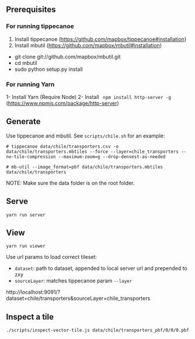 ## Prerequisites

### For running tippecanoe

1. Install tippecanoe (https://github.com/mapbox/tippecanoe#installation)
2. Install mbutil (https://github.com/mapbox/mbutil#installation)
  - git clone git://github.com/mapbox/mbutil.git
  - cd mbutil
  - sudo python setup.py install
  
### For running Yarn

1- Install Yarn (Require Node)
2- Install ` npm install http-server -g` (https://www.npmjs.com/package/http-server)

## Generate

Use tippecanoe and mbutil. See `scripts/chile.sh` for an example:

```
# tippecanoe data/chile/transporters.csv -o data/chile/transporters.mbtiles --force --layer=chile_transporters --no-tile-compression --maximum-zoom=g --drop-densest-as-needed

# mb-util --image_format=pbf data/chile/transporters.mbtiles data/chile/transporters
```

NOTE: Make sure the data folder is on the root folder.

## Serve 

```
yarn run server
```

## View
```
yarn run viewer
```

Use url params to load correct tileset:
- `dataset`: path to dataset, appended to local server url and prepended to zxy
- `sourceLayer`: matches tippecanoe param `--layer` 

http://localhost:9091/?dataset=chile/transporters&sourceLayer=chile_transporters

## Inspect a tile

```
./scripts/inspect-vector-tile.js data/chile/transporters_pbf/0/0/0.pbf
```